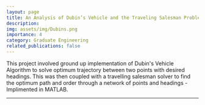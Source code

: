 ```yaml
---
layout: page
title: An Analysis of Dubin’s Vehicle and the Traveling Salesman Problem
description: 
img: assets/img/Dubins.png
importance: 4
category: Graduate Engineering
related_publications: false
---
```


This project involved ground up implementation of Dubin's Vehicle Algorithm to solve optimum trajectory between two points with desired headings. This was then coupled with a travelling salesman solver to find the optimum path and order through a network of points and headings - Implimented in MATLAB.

---

<div>
    <object data="../assets/pdf/MEEN_612_Project_2.pdf" width="1000" height="1000" type="application/pdf"></object>
<div>